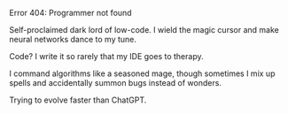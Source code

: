 Error 404: Programmer not found

Self-proclaimed dark lord of low-code. I wield the magic cursor and make neural networks dance to my tune.

Code? I write it so rarely that my IDE goes to therapy.

I command algorithms like a seasoned mage, though sometimes I mix up spells and accidentally summon bugs instead of wonders.

Trying to evolve faster than ChatGPT.
